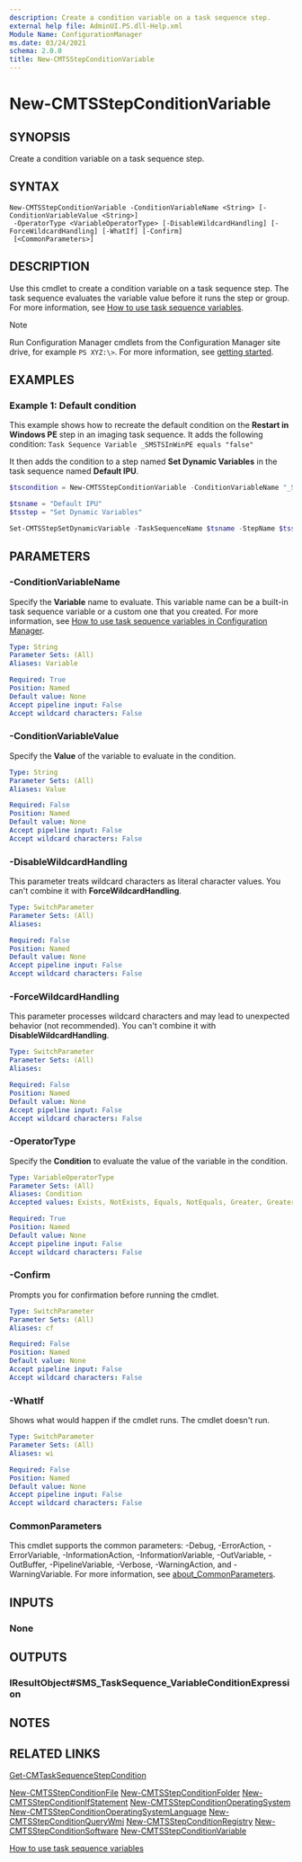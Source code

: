 ```yaml
---
description: Create a condition variable on a task sequence step.
external help file: AdminUI.PS.dll-Help.xml
Module Name: ConfigurationManager
ms.date: 03/24/2021
schema: 2.0.0
title: New-CMTSStepConditionVariable
---
```


# New-CMTSStepConditionVariable

## SYNOPSIS

Create a condition variable on a task sequence step.

## SYNTAX

```
New-CMTSStepConditionVariable -ConditionVariableName <String> [-ConditionVariableValue <String>]
 -OperatorType <VariableOperatorType> [-DisableWildcardHandling] [-ForceWildcardHandling] [-WhatIf] [-Confirm]
 [<CommonParameters>]
```

## DESCRIPTION

Use this cmdlet to create a condition variable on a task sequence step. The task sequence evaluates the variable value before it runs the step or group. For more information, see [How to use task sequence variables](/mem/configmgr/osd/understand/using-task-sequence-variables#bkmk_access-condition).

> [!NOTE]
> Run Configuration Manager cmdlets from the Configuration Manager site drive, for example `PS XYZ:\>`. For more information, see [getting started](/powershell/sccm/overview).

## EXAMPLES

### Example 1: Default condition

This example shows how to recreate the default condition on the **Restart in Windows PE** step in an imaging task sequence. It adds the following condition: `Task Sequence Variable _SMSTSInWinPE equals "false"`

It then adds the condition to a step named **Set Dynamic Variables** in the task sequence named **Default IPU**.

```powershell
$tscondition = New-CMTSStepConditionVariable -ConditionVariableName "_SMSTSInWinPE" -ConditionVariableValue "false" -OperatorType Equals

$tsname = "Default IPU"
$tsstep = "Set Dynamic Variables"

Set-CMTSStepSetDynamicVariable -TaskSequenceName $tsname -StepName $tsstep -AddCondition $tscondition
```

## PARAMETERS

### -ConditionVariableName

Specify the **Variable** name to evaluate. This variable name can be a built-in task sequence variable or a custom one that you created. For more information, see [How to use task sequence variables in Configuration Manager](/mem/configmgr/osd/understand/using-task-sequence-variables).

```yaml
Type: String
Parameter Sets: (All)
Aliases: Variable

Required: True
Position: Named
Default value: None
Accept pipeline input: False
Accept wildcard characters: False
```

### -ConditionVariableValue

Specify the **Value** of the variable to evaluate in the condition.

```yaml
Type: String
Parameter Sets: (All)
Aliases: Value

Required: False
Position: Named
Default value: None
Accept pipeline input: False
Accept wildcard characters: False
```

### -DisableWildcardHandling

This parameter treats wildcard characters as literal character values. You can't combine it with **ForceWildcardHandling**.

```yaml
Type: SwitchParameter
Parameter Sets: (All)
Aliases:

Required: False
Position: Named
Default value: None
Accept pipeline input: False
Accept wildcard characters: False
```

### -ForceWildcardHandling

This parameter processes wildcard characters and may lead to unexpected behavior (not recommended). You can't combine it with **DisableWildcardHandling**.

```yaml
Type: SwitchParameter
Parameter Sets: (All)
Aliases:

Required: False
Position: Named
Default value: None
Accept pipeline input: False
Accept wildcard characters: False
```

### -OperatorType

Specify the **Condition** to evaluate the value of the variable in the condition.

```yaml
Type: VariableOperatorType
Parameter Sets: (All)
Aliases: Condition
Accepted values: Exists, NotExists, Equals, NotEquals, Greater, GreaterEqual, Less, LessEqual, Like, NotLike

Required: True
Position: Named
Default value: None
Accept pipeline input: False
Accept wildcard characters: False
```

### -Confirm
Prompts you for confirmation before running the cmdlet.

```yaml
Type: SwitchParameter
Parameter Sets: (All)
Aliases: cf

Required: False
Position: Named
Default value: None
Accept pipeline input: False
Accept wildcard characters: False
```

### -WhatIf
Shows what would happen if the cmdlet runs. The cmdlet doesn't run.

```yaml
Type: SwitchParameter
Parameter Sets: (All)
Aliases: wi

Required: False
Position: Named
Default value: None
Accept pipeline input: False
Accept wildcard characters: False
```

### CommonParameters
This cmdlet supports the common parameters: -Debug, -ErrorAction, -ErrorVariable, -InformationAction, -InformationVariable, -OutVariable, -OutBuffer, -PipelineVariable, -Verbose, -WarningAction, and -WarningVariable. For more information, see [about_CommonParameters](http://go.microsoft.com/fwlink/?LinkID=113216).

## INPUTS

### None
## OUTPUTS

### IResultObject#SMS_TaskSequence_VariableConditionExpression
## NOTES

## RELATED LINKS

[Get-CMTaskSequenceStepCondition](Get-CMTaskSequenceStepCondition.md)

[New-CMTSStepConditionFile](New-CMTSStepConditionFile.md)
[New-CMTSStepConditionFolder](New-CMTSStepConditionFolder.md)
[New-CMTSStepConditionIfStatement](New-CMTSStepConditionIfStatement.md)
[New-CMTSStepConditionOperatingSystem](New-CMTSStepConditionOperatingSystem.md)
[New-CMTSStepConditionOperatingSystemLanguage](New-CMTSStepConditionOperatingSystemLanguage.md)
[New-CMTSStepConditionQueryWmi](New-CMTSStepConditionQueryWmi.md)
[New-CMTSStepConditionRegistry](New-CMTSStepConditionRegistry.md)
[New-CMTSStepConditionSoftware](New-CMTSStepConditionSoftware.md)
[New-CMTSStepConditionVariable](New-CMTSStepConditionVariable.md)

[How to use task sequence variables](/mem/configmgr/osd/understand/using-task-sequence-variables#bkmk_access-condition)
